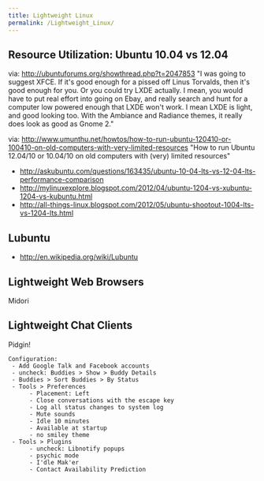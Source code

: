 ```yaml
---
title: Lightweight Linux
permalink: /Lightweight_Linux/
---
```


Resource Utilization: Ubuntu 10.04 vs 12.04
-------------------------------------------

via: <http://ubuntuforums.org/showthread.php?t=2047853>
"I was going to suggest XFCE. If it's good enough for a pissed off Linus Torvalds, then it's good enough for you. Or you could try LXDE actually. I mean, you would have to put real effort into going on Ebay, and really search and hunt for a computer low powered enough that LXDE won't work. I mean LXDE is light, and good looking too. With the Ambiance and Radiance themes, it really does look as good as Gnome 2."

via: <http://www.umunthu.net/howtos/how-to-run-ubuntu-120410-or-100410-on-old-computers-with-very-limited-resources>
"How to run Ubuntu 12.04/10 or 10.04/10 on old computers with (very) limited resources"

-   <http://askubuntu.com/questions/163435/ubuntu-10-04-lts-vs-12-04-lts-performance-comparison>
-   <http://mylinuxexplore.blogspot.com/2012/04/ubuntu-1204-vs-xubuntu-1204-vs-kubuntu.html>
-   <http://all-things-linux.blogspot.com/2012/05/ubuntu-shootout-1004-lts-vs-1204-lts.html>

Lubuntu
-------

-   <http://en.wikipedia.org/wiki/Lubuntu>

Lightweight Web Browsers
------------------------

Midori

Lightweight Chat Clients
------------------------

Pidgin!

    Configuration:
     - Add Google Talk and Facebook accounts
     - uncheck: Buddies > Show > Buddy Details
     - Buddies > Sort Buddies > By Status
     - Tools > Preferences
          - Placement: Left
          - Close conversations with the escape key
          - Log all status changes to system log
          - Mute sounds
          - Idle 10 minutes
          - Available at startup
          - no smiley theme
     - Tools > Plugins
          - uncheck: Libnotify popups
          - psychic mode
          - I'dle Mak'er
          - Contact Availability Prediction